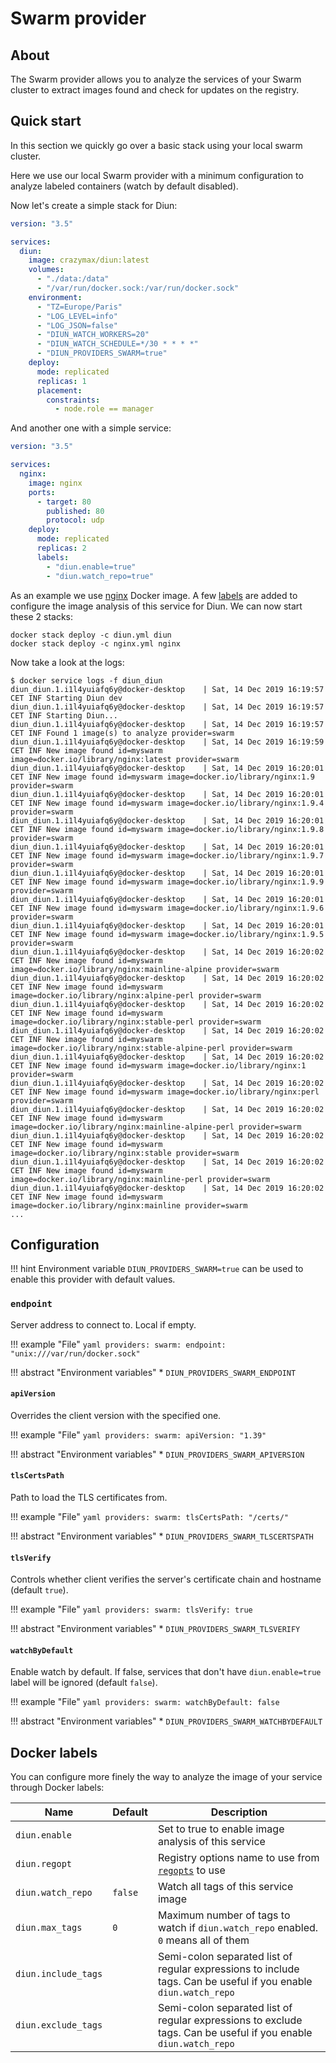 # Swarm provider

## About

The Swarm provider allows you to analyze the services of your Swarm cluster to extract images found and check for updates on the registry.

## Quick start

In this section we quickly go over a basic stack using your local swarm cluster.

Here we use our local Swarm provider with a minimum configuration to analyze labeled containers (watch by default disabled).

Now let's create a simple stack for Diun:

```yaml
version: "3.5"

services:
  diun:
    image: crazymax/diun:latest
    volumes:
      - "./data:/data"
      - "/var/run/docker.sock:/var/run/docker.sock"
    environment:
      - "TZ=Europe/Paris"
      - "LOG_LEVEL=info"
      - "LOG_JSON=false"
      - "DIUN_WATCH_WORKERS=20"
      - "DIUN_WATCH_SCHEDULE=*/30 * * * *"
      - "DIUN_PROVIDERS_SWARM=true"
    deploy:
      mode: replicated
      replicas: 1
      placement:
        constraints:
          - node.role == manager
```

And another one with a simple service:

```yaml
version: "3.5"

services:
  nginx:
    image: nginx
    ports:
      - target: 80
        published: 80
        protocol: udp
    deploy:
      mode: replicated
      replicas: 2
      labels:
        - "diun.enable=true"
        - "diun.watch_repo=true"
```

As an example we use [nginx](https://hub.docker.com/_/nginx/) Docker image. A few [labels](#docker-labels) are added to configure the image analysis of this service for Diun. We can now start these 2 stacks:

```
docker stack deploy -c diun.yml diun
docker stack deploy -c nginx.yml nginx
```

Now take a look at the logs:

```
$ docker service logs -f diun_diun
diun_diun.1.i1l4yuiafq6y@docker-desktop    | Sat, 14 Dec 2019 16:19:57 CET INF Starting Diun dev
diun_diun.1.i1l4yuiafq6y@docker-desktop    | Sat, 14 Dec 2019 16:19:57 CET INF Starting Diun...
diun_diun.1.i1l4yuiafq6y@docker-desktop    | Sat, 14 Dec 2019 16:19:57 CET INF Found 1 image(s) to analyze provider=swarm
diun_diun.1.i1l4yuiafq6y@docker-desktop    | Sat, 14 Dec 2019 16:19:59 CET INF New image found id=myswarm image=docker.io/library/nginx:latest provider=swarm
diun_diun.1.i1l4yuiafq6y@docker-desktop    | Sat, 14 Dec 2019 16:20:01 CET INF New image found id=myswarm image=docker.io/library/nginx:1.9 provider=swarm
diun_diun.1.i1l4yuiafq6y@docker-desktop    | Sat, 14 Dec 2019 16:20:01 CET INF New image found id=myswarm image=docker.io/library/nginx:1.9.4 provider=swarm
diun_diun.1.i1l4yuiafq6y@docker-desktop    | Sat, 14 Dec 2019 16:20:01 CET INF New image found id=myswarm image=docker.io/library/nginx:1.9.8 provider=swarm
diun_diun.1.i1l4yuiafq6y@docker-desktop    | Sat, 14 Dec 2019 16:20:01 CET INF New image found id=myswarm image=docker.io/library/nginx:1.9.7 provider=swarm
diun_diun.1.i1l4yuiafq6y@docker-desktop    | Sat, 14 Dec 2019 16:20:01 CET INF New image found id=myswarm image=docker.io/library/nginx:1.9.9 provider=swarm
diun_diun.1.i1l4yuiafq6y@docker-desktop    | Sat, 14 Dec 2019 16:20:01 CET INF New image found id=myswarm image=docker.io/library/nginx:1.9.6 provider=swarm
diun_diun.1.i1l4yuiafq6y@docker-desktop    | Sat, 14 Dec 2019 16:20:01 CET INF New image found id=myswarm image=docker.io/library/nginx:1.9.5 provider=swarm
diun_diun.1.i1l4yuiafq6y@docker-desktop    | Sat, 14 Dec 2019 16:20:02 CET INF New image found id=myswarm image=docker.io/library/nginx:mainline-alpine provider=swarm
diun_diun.1.i1l4yuiafq6y@docker-desktop    | Sat, 14 Dec 2019 16:20:02 CET INF New image found id=myswarm image=docker.io/library/nginx:alpine-perl provider=swarm
diun_diun.1.i1l4yuiafq6y@docker-desktop    | Sat, 14 Dec 2019 16:20:02 CET INF New image found id=myswarm image=docker.io/library/nginx:stable-perl provider=swarm
diun_diun.1.i1l4yuiafq6y@docker-desktop    | Sat, 14 Dec 2019 16:20:02 CET INF New image found id=myswarm image=docker.io/library/nginx:stable-alpine-perl provider=swarm
diun_diun.1.i1l4yuiafq6y@docker-desktop    | Sat, 14 Dec 2019 16:20:02 CET INF New image found id=myswarm image=docker.io/library/nginx:1 provider=swarm
diun_diun.1.i1l4yuiafq6y@docker-desktop    | Sat, 14 Dec 2019 16:20:02 CET INF New image found id=myswarm image=docker.io/library/nginx:perl provider=swarm
diun_diun.1.i1l4yuiafq6y@docker-desktop    | Sat, 14 Dec 2019 16:20:02 CET INF New image found id=myswarm image=docker.io/library/nginx:mainline-alpine-perl provider=swarm
diun_diun.1.i1l4yuiafq6y@docker-desktop    | Sat, 14 Dec 2019 16:20:02 CET INF New image found id=myswarm image=docker.io/library/nginx:stable provider=swarm
diun_diun.1.i1l4yuiafq6y@docker-desktop    | Sat, 14 Dec 2019 16:20:02 CET INF New image found id=myswarm image=docker.io/library/nginx:mainline-perl provider=swarm
diun_diun.1.i1l4yuiafq6y@docker-desktop    | Sat, 14 Dec 2019 16:20:02 CET INF New image found id=myswarm image=docker.io/library/nginx:mainline provider=swarm
...
```

## Configuration

!!! hint
    Environment variable `DIUN_PROVIDERS_SWARM=true` can be used to enable this provider with default values.

### `endpoint`

Server address to connect to. Local if empty.

!!! example "File"
    ```yaml
    providers:
      swarm:
        endpoint: "unix:///var/run/docker.sock"
    ```

!!! abstract "Environment variables"
    * `DIUN_PROVIDERS_SWARM_ENDPOINT`

#### `apiVersion`

Overrides the client version with the specified one.

!!! example "File"
    ```yaml
    providers:
      swarm:
        apiVersion: "1.39"
    ```

!!! abstract "Environment variables"
    * `DIUN_PROVIDERS_SWARM_APIVERSION`

#### `tlsCertsPath`

Path to load the TLS certificates from.

!!! example "File"
    ```yaml
    providers:
      swarm:
        tlsCertsPath: "/certs/"
    ```

!!! abstract "Environment variables"
    * `DIUN_PROVIDERS_SWARM_TLSCERTSPATH`

#### `tlsVerify`

Controls whether client verifies the server's certificate chain and hostname (default `true`).

!!! example "File"
    ```yaml
    providers:
      swarm:
        tlsVerify: true
    ```

!!! abstract "Environment variables"
    * `DIUN_PROVIDERS_SWARM_TLSVERIFY`

#### `watchByDefault`

Enable watch by default. If false, services that don't have `diun.enable=true` label will be ignored (default `false`).

!!! example "File"
    ```yaml
    providers:
      swarm:
        watchByDefault: false
    ```

!!! abstract "Environment variables"
    * `DIUN_PROVIDERS_SWARM_WATCHBYDEFAULT`


## Docker labels

You can configure more finely the way to analyze the image of your service through Docker labels:

| Name                          | Default       | Description   |
|-------------------------------|---------------|---------------|
| `diun.enable`                 |               | Set to true to enable image analysis of this service |
| `diun.regopt`                 |               | Registry options name to use from [`regopts`](../config/regopts.md) to use |
| `diun.watch_repo`             | `false`       | Watch all tags of this service image |
| `diun.max_tags`               | `0`           | Maximum number of tags to watch if `diun.watch_repo` enabled. `0` means all of them |
| `diun.include_tags`           |               | Semi-colon separated list of regular expressions to include tags. Can be useful if you enable `diun.watch_repo` |
| `diun.exclude_tags`           |               | Semi-colon separated list of regular expressions to exclude tags. Can be useful if you enable `diun.watch_repo` |
